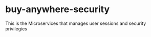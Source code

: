 # buy-anywhere-security
This is the Microservices that manages user sessions and security privilegies
